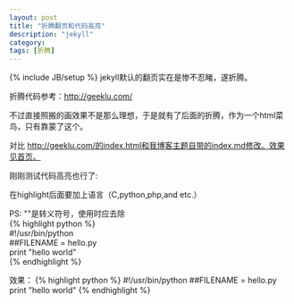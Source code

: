 ```yaml
---
layout: post
title: "折腾翻页和代码高亮"
description: "jekyll"
category: 
tags: [折腾]
---
```

{% include JB/setup %}
jekyll默认的翻页实在是惨不忍睹，遂折腾。

折腾代码参考：http://geeklu.com/

不过直接照搬的画效果不是那么理想，于是就有了后面的折腾，作为一个html菜鸟，只有靠蒙了这个。

对比 http://geeklu.com/的index.html和我博客主题自带的index.md修改。效果见首页。

刚刚测试代码高亮也行了:

在highlight后面要加上语言（C,python,php,and etc.）

PS: "\"是转义符号，使用时应去除  
{\% highlight python \%}  
\#!/usr/bin/python  
\##FILENAME = hello.py  
print "hello world"  
{\% endhighlight \%}

效果：
{% highlight python %}
#!/usr/bin/python
##FILENAME = hello.py
print "hello world"
{% endhighlight %}

